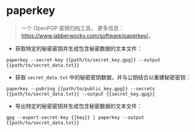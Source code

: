 # paperkey

> 一个 OpenPGP 密钥归档工具。
> 更多信息：<https://www.jabberwocky.com/software/paperkey/>。

- 获取特定的秘密密钥并生成包含秘密数据的文本文件：

`paperkey --secret-key {{path/to/secret_key.gpg}} --output {{path/to/secret_data.txt}}`

- 获取 `secret_data.txt` 中的秘密密钥数据，并与公钥结合以重建秘密密钥：

`paperkey --pubring {{path/to/public_key.gpg}} --secrets {{path/to/secret_data.txt}} --output {{secret_key.gpg}}`

- 导出特定的秘密密钥并生成包含秘密数据的文本文件：

`gpg --export-secret-key {{key}} | paperkey --output {{path/to/secret_data.txt}}`